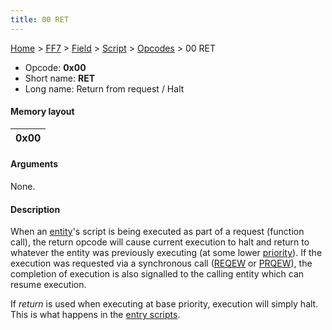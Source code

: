 ```yaml
---
title: 00 RET
---
```


[Home](/ff7-flat-wiki/Main%20Page.md) > [FF7](/ff7-flat-wiki/FF7.md) > [Field](/ff7-flat-wiki/FF7/Field.md) > [Script](/ff7-flat-wiki/FF7/Field/Script.md) > [Opcodes](/ff7-flat-wiki/FF7/Field/Script/Opcodes.md) > 00 RET

-   Opcode: **0x00**
-   Short name: **RET**
-   Long name: Return from request / Halt

#### Memory layout

| 0x00 |
|------|

#### Arguments

None.

#### Description

When an [entity][]'s script is being executed as part of a request
(function call), the return opcode will cause current execution to halt
and return to whatever the entity was previously executing (at some
lower [priority][]). If the execution was requested via a synchronous
call ([REQEW][] or [PRQEW][]), the completion of execution is also
signalled to the calling entity which can resume execution.

If *return* is used when executing at base priority, execution will
simply halt. This is what happens in the [entry scripts][].

  [entity]: /ff7-flat-wiki/FF7/Field/Script/Entity.md "wikilink"
  [priority]: /ff7-flat-wiki/FF7/Field/Script/Priorities.md "wikilink"
  [REQEW]: /ff7-flat-wiki/FF7/Field/Script/Opcodes/03%20REQEW.md "wikilink"
  [PRQEW]: /ff7-flat-wiki/FF7/Field/Script/Opcodes/06%20PRQEW.md "wikilink"
  [entry scripts]: /ff7-flat-wiki/FF7/Field/Scripts/Entry%20script.md "wikilink"
